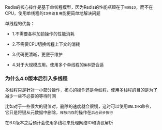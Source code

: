 Redis的核心操作是基于单线程模型，因为Redis的性能瓶颈在于`网络IO`，而不在CPU，使用单线程的`IO多路复用`能更简单地解决问题

单线程的优势：

- 1.不需要各种加锁操作的性能消耗

- 2.不需要CPU切换线程上下文的消耗

- 3.代码更清晰，更便于维护

- 4.对于大规模应用，使用多个单线程的`集群`更合适

### 为什么4.0版本后引入多线程

多线程只是针对一小部分操作，核心的操作还是单线程，使用多线程的目的是为了减少一些不必要的等待时间

比如对于一些很大的键值对，删除的速度就会很慢，这时可以使用`UNLINK`命令，它只是将键从元数据中删除，`释放内存`的操作在`后台异步执行`

在6.0版本之后预计会使用多线程来处理网络IO和协议解析